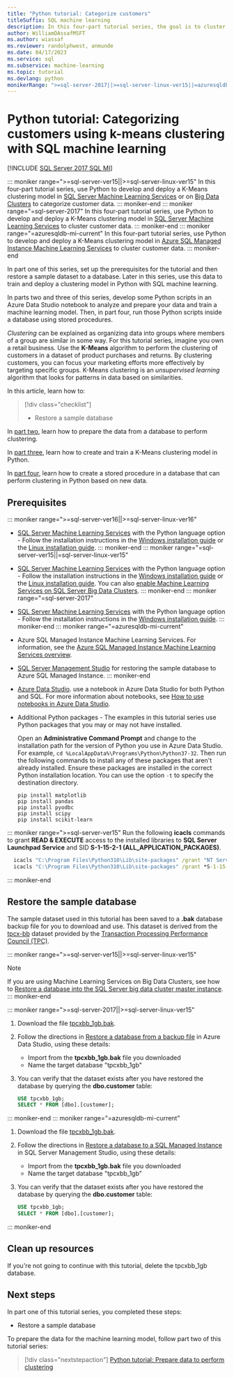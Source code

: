 ```yaml
---
title: "Python tutorial: Categorize customers"
titleSuffix: SQL machine learning
description: In this four-part tutorial series, the goal is to cluster customers, using K-Means, in a database using Python with SQL machine learning.
author: WilliamDAssafMSFT
ms.author: wiassaf
ms.reviewer: randolphwest, anmunde
ms.date: 04/17/2023
ms.service: sql
ms.subservice: machine-learning
ms.topic: tutorial
ms.devlang: python
monikerRange: ">=sql-server-2017||>=sql-server-linux-ver15||=azuresqldb-mi-current"
---
```

# Python tutorial: Categorizing customers using k-means clustering with SQL machine learning

[!INCLUDE [SQL Server 2017 SQL MI](../../includes/applies-to-version/sqlserver2017-asdbmi.md)]

::: moniker range=">=sql-server-ver15||>=sql-server-linux-ver15"
In this four-part tutorial series, use Python to develop and deploy a K-Means clustering model in [SQL Server Machine Learning Services](../sql-server-machine-learning-services.md) or on [Big Data Clusters](../../big-data-cluster/machine-learning-services.md) to categorize customer data.
::: moniker-end
::: moniker range="=sql-server-2017"
In this four-part tutorial series, use Python to develop and deploy a K-Means clustering model in [SQL Server Machine Learning Services](../sql-server-machine-learning-services.md) to cluster customer data.
::: moniker-end
::: moniker range="=azuresqldb-mi-current"
In this four-part tutorial series, use Python to develop and deploy a K-Means clustering model in [Azure SQL Managed Instance Machine Learning Services](/azure/azure-sql/managed-instance/machine-learning-services-overview) to cluster customer data.
::: moniker-end

In part one of this series, set up the prerequisites for the tutorial and then restore a sample dataset to a database. Later in this series, use this data to train and deploy a clustering model in Python with SQL machine learning.

In parts two and three of this series, develop some Python scripts in an Azure Data Studio notebook to analyze and prepare your data and train a machine learning model. Then, in part four, run those Python scripts inside a database using stored procedures.

*Clustering* can be explained as organizing data into groups where members of a group are similar in some way. For this tutorial series, imagine you own a retail business. Use the **K-Means** algorithm to perform the clustering of customers in a dataset of product purchases and returns. By clustering customers, you can focus your marketing efforts more effectively by targeting specific groups. K-Means clustering is an *unsupervised learning* algorithm that looks for patterns in data based on similarities.

In this article, learn how to:

> [!div class="checklist"]
> - Restore a sample database

In [part two](python-clustering-model-prepare-data.md), learn how to prepare the data from a database to perform clustering.

In [part three](python-clustering-model-build.md), learn how to create and train a K-Means clustering model in Python.

In [part four](python-clustering-model-deploy.md), learn how to create a stored procedure in a database that can perform clustering in Python based on new data.

## Prerequisites

::: moniker range=">=sql-server-ver16||>=sql-server-linux-ver16"
- [SQL Server Machine Learning Services](../sql-server-machine-learning-services.md) with the Python language option - Follow the installation instructions in the [Windows installation guide](../install/sql-machine-learning-services-windows-install-sql-2022.md) or the [Linux installation guide](../../linux/sql-server-linux-setup-machine-learning-sql-2022.md?toc=%252fsql%252fmachine-learning%252ftoc.json&view=sql-server-linux-ver16&preserve-view=true).
::: moniker-end
::: moniker range="=sql-server-ver15||=sql-server-linux-ver15"
- [SQL Server Machine Learning Services](../sql-server-machine-learning-services.md) with the Python language option - Follow the installation instructions in the [Windows installation guide](../install/sql-machine-learning-services-windows-install.md) or the [Linux installation guide](../../linux/sql-server-linux-setup-machine-learning.md?toc=%252fsql%252fmachine-learning%252ftoc.json&view=sql-server-linux-ver15&preserve-view=true). You can also [enable Machine Learning Services on SQL Server Big Data Clusters](../../big-data-cluster/machine-learning-services.md).
::: moniker-end
::: moniker range="=sql-server-2017"
- [SQL Server Machine Learning Services](../sql-server-machine-learning-services.md) with the Python language option - Follow the installation instructions in the [Windows installation guide](../install/sql-machine-learning-services-windows-install.md).
::: moniker-end
::: moniker range="=azuresqldb-mi-current"
- Azure SQL Managed Instance Machine Learning Services. For information, see the [Azure SQL Managed Instance Machine Learning Services overview](/azure/azure-sql/managed-instance/machine-learning-services-overview).

- [SQL Server Management Studio](../../ssms/download-sql-server-management-studio-ssms.md) for restoring the sample database to Azure SQL Managed Instance.
::: moniker-end

- [Azure Data Studio](../../azure-data-studio/what-is-azure-data-studio.md). use a notebook in Azure Data Studio for both Python and SQL. For more information about notebooks, see [How to use notebooks in Azure Data Studio](../../azure-data-studio/notebooks/notebooks-guidance.md).

- Additional Python packages - The examples in this tutorial series use Python packages that you may or may not have installed.

  Open an **Administrative Command Prompt** and change to the installation path for the version of Python you use in Azure Data Studio. For example, `cd %LocalAppData%\Programs\Python\Python37-32`. Then run the following commands to install any of these packages that aren't already installed. Ensure these packages are installed in the correct Python installation location. You can use the option `-t` to specify the destination directory.

  ```console
  pip install matplotlib
  pip install pandas
  pip install pyodbc
  pip install scipy
  pip install scikit-learn
  ```

::: moniker range=">=sql-server-ver15"
  Run the following **icacls** commands to grant **READ & EXECUTE** access to the installed libraries to **SQL Server Launchpad Service** and SID **S-1-15-2-1 (ALL_APPLICATION_PACKAGES)**.

  ```cmd
    icacls "C:\Program Files\Python310\Lib\site-packages" /grant "NT Service\MSSQLLAUNCHPAD":(OI)(CI)RX /T
    icacls "C:\Program Files\Python310\Lib\site-packages" /grant *S-1-15-2-1:(OI)(CI)RX /T
  ```
::: moniker-end

## Restore the sample database

The sample dataset used in this tutorial has been saved to a **.bak** database backup file for you to download and use. This dataset is derived from the [tpcx-bb](http://www.tpc.org/tpcx-bb/default5.asp) dataset provided by the [Transaction Processing Performance Council (TPC)](http://www.tpc.org/).

::: moniker range=">=sql-server-ver15||>=sql-server-linux-ver15"
> [!NOTE]  
> If you are using Machine Learning Services on Big Data Clusters, see how to [Restore a database into the SQL Server big data cluster master instance](../../big-data-cluster/data-ingestion-restore-database.md).
::: moniker-end

::: moniker range=">=sql-server-2017||>=sql-server-linux-ver15"
1. Download the file [tpcxbb_1gb.bak](https://rserverdistribution.blob.core.windows.net/production/sqlmldocument/tpcxbb_1gb.bak).

1. Follow the directions in [Restore a database from a backup file](../../azure-data-studio/tutorial-backup-restore-sql-server.md#restore-a-database-from-a-backup-file) in Azure Data Studio, using these details:

   - Import from the **tpcxbb_1gb.bak** file you downloaded
   - Name the target database "tpcxbb_1gb"

1. You can verify that the dataset exists after you have restored the database by querying the **dbo.customer** table:

    ```sql
    USE tpcxbb_1gb;
    SELECT * FROM [dbo].[customer];
    ```

::: moniker-end
::: moniker range="=azuresqldb-mi-current"
1. Download the file [tpcxbb_1gb.bak](https://rserverdistribution.blob.core.windows.net/production/sqlmldocument/tpcxbb_1gb.bak).

1. Follow the directions in [Restore a database to a SQL Managed Instance](/azure/sql-database/sql-database-managed-instance-get-started-restore) in SQL Server Management Studio, using these details:

   - Import from the **tpcxbb_1gb.bak** file you downloaded
   - Name the target database "tpcxbb_1gb"

1. You can verify that the dataset exists after you have restored the database by querying the **dbo.customer** table:

    ```sql
    USE tpcxbb_1gb;
    SELECT * FROM [dbo].[customer];
    ```

::: moniker-end

## Clean up resources

If you're not going to continue with this tutorial, delete the tpcxbb_1gb database.

## Next steps

In part one of this tutorial series, you completed these steps:

- Restore a sample database

To prepare the data for the machine learning model, follow part two of this tutorial series:

> [!div class="nextstepaction"]
> [Python tutorial: Prepare data to perform clustering](python-clustering-model-prepare-data.md)
